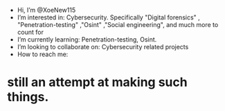 -  Hi, I’m @XoeNew115
-  I’m interested in: Cybersecurity. Specifically "Digital forensics" , "Penetration-testing" ,"Osint" ,"Social engineering", and much more to count for
-  I’m currently learning: Penetration-testing, Osint.
-  I’m looking to collaborate on: Cybersecurity related projects
-  How to reach me:

# still an attempt at making such things.
